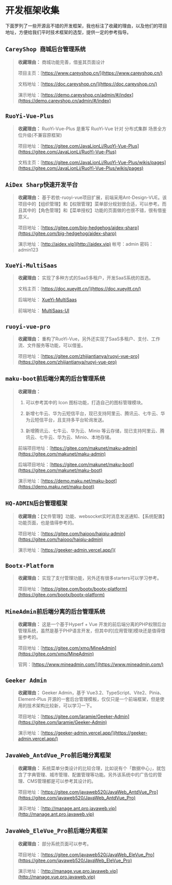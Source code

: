 # 开发框架收集



下面罗列了一些开源且不错的开发框架，我也标注了收藏的理由，以及他们的项目地址，方便给我们平时技术框架的选型，提供一定的参考指导。



## `CareyShop 商城后台管理系统`
> **收藏理由：** 商城功能完善，借鉴其页面设计
>
> 项目主页：[https://www.careyshop.cn/](https://www.careyshop.cn/)
>
> 文档地址：[https://doc.careyshop.cn/](https://doc.careyshop.cn/)
>
> 演示地址：[https://demo.careyshop.cn/admin/#/index](https://demo.careyshop.cn/admin/#/index)



## `RuoYi-Vue-Plus`

> **收藏理由：** RuoYi-Vue-Plus 是重写 RuoYi-Vue 针对 分布式集群 场景全方位升级(不兼容原框架)
>
> 项目地址：[https://gitee.com/JavaLionLi/RuoYi-Vue-Plus](https://gitee.com/JavaLionLi/RuoYi-Vue-Plus)
>
> 文档主页：[https://gitee.com/JavaLionLi/RuoYi-Vue-Plus/wikis/pages](https://gitee.com/JavaLionLi/RuoYi-Vue-Plus/wikis/pages)



## `AiDex Sharp快速开发平台`

> **收藏理由：** 基于若依-ruoyi-vue项目扩展，前端采用Ant-Design-VUE。该项目中的【组织管理】和【权限管理】菜单部分规划很合适，可以参考。而且其中的【角色管理】和【菜单授权】功能的页面做的也很不错，很有借鉴意义。
>
> 项目地址：[https://gitee.com/big-hedgehog/aidex-sharp](https://gitee.com/big-hedgehog/aidex-sharp)
>
> 演示地址：[http://aidex.vip](http://aidex.vip) 帐号：admin 密码：admin123



## `XueYi-MultiSaas`

> **收藏理由：** 实现了多种方式的SaaS多租户，开发SaaS系统的首选。
>
> 文档主页：[https://doc.xueyitt.cn/](https://doc.xueyitt.cn/)
>
> 后端地址： [XueYi-MultiSaas](https://gitee.com/xueyitiantang/XueYi-MultiSaas)  
>
> 前端地址： [MultiSaas-UI](https://gitee.com/xueyitiantang/MultiSaas-UI)



## `ruoyi-vue-pro`

> **收藏理由：** 重构了RuoYi-Vue，另外还实现了SaaS多租户、支付、工作流、文件服务等功能，可以借鉴。
>
> 项目地址：[https://gitee.com/zhijiantianya/ruoyi-vue-pro](https://gitee.com/zhijiantianya/ruoyi-vue-pro)



## `maku-boot前后端分离的后台管理系统`

> **收藏理由：** 
>
> 1. 可以参考其中的 Icon 图标功能，打造自己的图标管理模块。
>
> 2. 新增七牛云、华为云短信平台，现已支持阿里云、腾讯云、七牛云、华为云短信平台，且支持多平台轮询发送。
> 3. 新增腾讯云、七牛云、华为云、Minio 等云存储，现已支持阿里云、腾讯云、七牛云、华为云、Minio、本地存储。
>
> 前端项目地址：[https://gitee.com/makunet/maku-admin](https://gitee.com/makunet/maku-admin)
>
> 后端项目地址：[https://gitee.com/makunet/maku-boot](https://gitee.com/makunet/maku-boot)
>
> 演示地址：[https://demo.maku.net/maku-boot](https://demo.maku.net/maku-boot)



## `HQ-ADMIN后台管理框架`

> **收藏理由：**【文件管理】功能、websocket实时消息发送通知、【系统配置】功能页面，也是值得参考的。
>
> 项目地址：[https://gitee.com/haiooo/haiqiu-admin](https://gitee.com/haiooo/haiqiu-admin)
>
> 演示地址：[https://geeker-admin.vercel.app/](



## `Bootx-Platform`

> **收藏理由：** 实现了支付管理功能，另外还有很多starters可以学习参考。
>
> 项目地址：[https://gitee.com/bootx/bootx-platform](https://gitee.com/bootx/bootx-platform)



## `MineAdmin前后端分离的后台管理系统`

> **收藏理由：** 这是一个基于Hyperf + Vue 开发的前后端分离的PHP权限后台管理系统，虽然是基于PHP语言开发，但其中的[应用管理]模块还是值得借鉴参考的。
>
> 项目地址：[https://gitee.com/xmo/MineAdmin](https://gitee.com/xmo/MineAdmin)
>
> 官网：[https://www.mineadmin.com/](https://www.mineadmin.com/)





## `Geeker Admin`

> **收藏理由：** Geeker Admin，基于 Vue3.2、TypeScript、Vite2、Pinia、Element-Plus 开源的一套后台管理模板，仅仅只是一个前端框架，但是使用的技术架构比较新，可以学习一下。
>
> 项目地址：[https://gitee.com/laramie/Geeker-Admin](https://gitee.com/laramie/Geeker-Admin)
>
> 演示地址：[https://geeker-admin.vercel.app/](https://geeker-admin.vercel.app/)



## `JavaWeb_AntdVue_Pro前后端分离框架`

> **收藏理由：** 系统菜单分类设计的比较合理，比如说有个「数据中心」，就包含了字典管理、城市管理、配置管理等功能。另外该系统中的广告位的管理、CMS管理都是可以参考其设计的。
>
> 项目地址：[https://gitee.com/javaweb520/JavaWeb_AntdVue_Pro](https://gitee.com/javaweb520/JavaWeb_AntdVue_Pro)
>
> 演示地址：[http://manage.ant.pro.javaweb.vip](http://manage.ant.pro.javaweb.vip)



## `JavaWeb_EleVue_Pro前后端分离框架`

> **收藏理由：**  部分系统页面可以参考。
>
> 项目地址：[https://gitee.com/javaweb520/JavaWeb_EleVue_Pro](https://gitee.com/javaweb520/JavaWeb_EleVue_Pro)
>
> 演示地址：[http://manage.vue.pro.javaweb.vip](http://manage.vue.pro.javaweb.vip)

